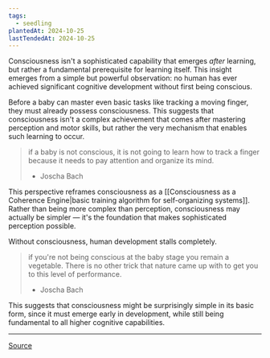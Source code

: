 ```yaml
---
tags:
  - seedling
plantedAt: 2024-10-25
lastTendedAt: 2024-10-25
---
```

Consciousness isn't a sophisticated capability that emerges *after* learning, but rather a fundamental prerequisite for learning itself. This insight emerges from a simple but powerful observation: no human has ever achieved significant cognitive development without first being conscious.

Before a baby can master even basic tasks like tracking a moving finger, they must already possess consciousness. This suggests that consciousness isn't a complex achievement that comes after mastering perception and motor skills, but rather the very mechanism that enables such learning to occur.

> if a baby is not conscious, it is not going to learn how to track a finger because it needs to pay attention and organize its mind.
> - Joscha Bach

This perspective reframes consciousness as a [[Consciousness as a Coherence Engine|basic training algorithm for self-organizing systems]]. Rather than being more complex than perception, consciousness may actually be simpler — it's the foundation that makes sophisticated perception possible.

Without consciousness, human development stalls completely.

> if you're not being conscious at the baby stage you remain a vegetable. There is no other trick that nature came up with to get you to this level of performance.
> - Joscha Bach

This suggests that consciousness might be surprisingly simple in its basic form, since it must emerge early in development, while still being fundamental to all higher cognitive capabilities.

---

[Source](https://www.youtube.com/watch?v=34VOI_oo-qM)
